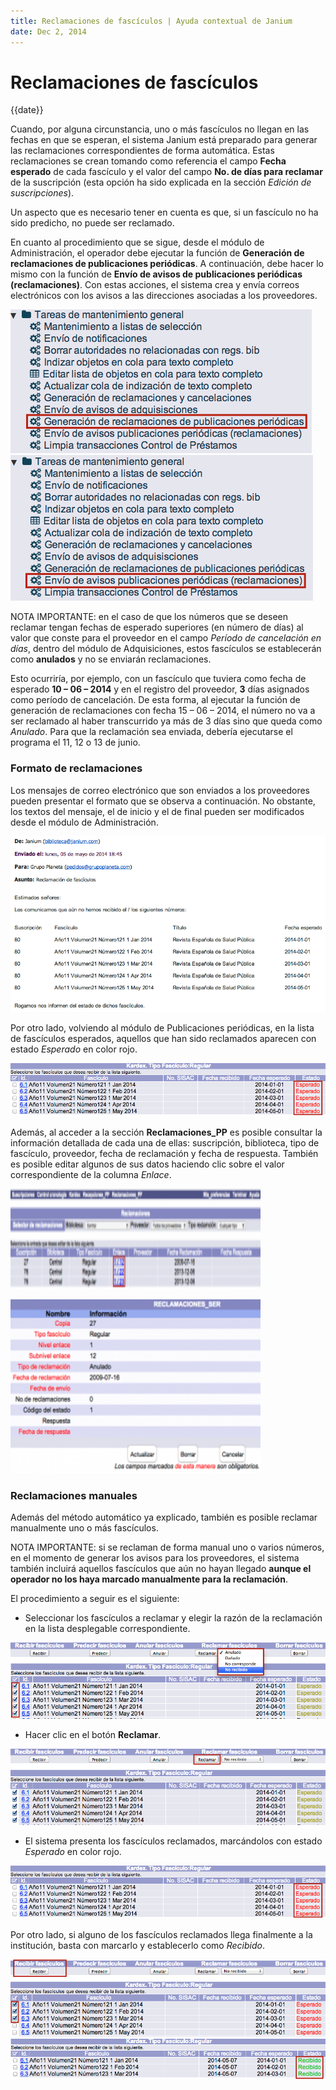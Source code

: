 ```yaml
---
title: Reclamaciones de fascículos | Ayuda contextual de Janium
date: Dec 2, 2014
---
```


# Reclamaciones de fascículos

{{date}}

Cuando, por alguna circunstancia, uno o más fascículos no llegan en las
fechas en que se esperan, el sistema Janium está preparado para generar
las reclamaciones correspondientes de forma automática. Estas
reclamaciones se crean tomando como referencia el campo **Fecha
esperado** de cada fascículo y el valor del campo **No. de días para
reclamar** de la suscripción (esta opción ha sido explicada en la
sección *Edición de suscripciones*).

Un aspecto que es necesario tener en cuenta es que, si un fascículo no
ha sido predicho, no puede ser reclamado.

En cuanto al procedimiento que se sigue, desde el módulo de
Administración, el operador debe ejecutar la función de **Generación de
reclamaciones de publicaciones periódicas**. A continuación, debe hacer
lo mismo con la función de **Envío de avisos de publicaciones periódicas
(reclamaciones)**. Con estas acciones, el sistema crea y envía correos
electrónicos con los avisos a las direcciones asociadas a los
proveedores.

<img src="Generacion_reclams_admin.png" alt="Módulo de Administración - Generación de reclamaciones" id="mdulodeadministracin-generacindereclamaciones" />

<img src="Envio_reclams_admin.png" alt="Módulo de Administración - Envío de reclamaciones" id="mdulodeadministracin-envodereclamaciones" />

NOTA IMPORTANTE: en el caso de que los números que se deseen reclamar
tengan fechas de esperado superiores (en número de días) al valor que
conste para el proveedor en el campo *Período de cancelación en días*,
dentro del módulo de Adquisiciones, estos fascículos se establecerán
como **anulados** y no se enviarán reclamaciones.

Esto ocurriría, por ejemplo, con un fascículo que tuviera como fecha de
esperado **10 – 06 – 2014** y en el registro del proveedor, **3** días
asignados como período de cancelación. De esta forma, al ejecutar la
función de generación de reclamaciones con fecha 15 – 06 – 2014, el
número no va a ser reclamado al haber transcurrido ya más de 3 días sino
que queda como *Anulado*. Para que la reclamación sea enviada, debería
ejecutarse el programa el 11, 12 o 13 de junio.

### Formato de reclamaciones

Los mensajes de correo electrónico que son enviados a los proveedores
pueden presentar el formato que se observa a continuación. No obstante,
los textos del mensaje, el de inicio y el de final pueden ser
modificados desde el módulo de Administración.

<img src="Ejemplo_reclamacion.png" alt="Ejemplo de mensaje de reclamación" id="ejemplodemensajedereclamacin" />

Por otro lado, volviendo al módulo de Publicaciones periódicas, en la
lista de fascículos esperados, aquellos que han sido reclamados aparecen
con estado *Esperado* en color rojo.

<img src="Fasciculos_reclamados.png" alt="Fascículos reclamados" id="fascculosreclamados" />

Además, al acceder a la sección **Reclamaciones\_PP** es posible
consultar la información detallada de cada una de ellas: suscripción,
biblioteca, tipo de fascículo, proveedor, fecha de reclamación y fecha
de respuesta. También es posible editar algunos de sus datos haciendo
clic sobre el valor correspondiente de la columna *Enlace*.

[<img src="Seccion_reclams-300x60.png" alt="Seccion_reclams" class="alignnone size-medium wp-image-1530" width="400" height="160" />](Seccion_reclams.png)

[<img src="Seccion_reclams2-300x178.png" alt="Seccion_reclams2" class="alignnone size-medium wp-image-1531" width="400" height="278" />](Seccion_reclams2.png)

### Reclamaciones manuales

Además del método automático ya explicado, también es posible reclamar
manualmente uno o más fascículos.

NOTA IMPORTANTE: si se reclaman de forma manual uno o varios números, en
el momento de generar los avisos para los proveedores, el sistema
también incluirá aquellos fascículos que aún no hayan llegado **aunque
el operador no los haya marcado manualmente para la reclamación**.

El procedimiento a seguir es el siguiente:

-   Seleccionar los fascículos a reclamar y elegir la razón de la
    reclamación en la lista desplegable correspondiente.

<img src="Reclamacion_manual.png" alt="Selección de fascículos para reclamación manual" id="seleccindefascculosparareclamacinmanual" />

-   Hacer clic en el botón **Reclamar**.

<img src="Reclamacion_manual2.png" alt="Ejecución de reclamación manual" id="ejecucindereclamacinmanual" />

-   El sistema presenta los fascículos reclamados, marcándolos con
    estado *Esperado* en color rojo.

<img src="Fasciculos_reclamados.png" alt="Fascículos reclamados manualmente" id="fascculosreclamadosmanualmente" />

Por otro lado, si alguno de los fascículos reclamados llega finalmente a
la institución, basta con marcarlo y establecerlo como *Recibido*.

<img src="Recepcion_reclamados.png" id="recepcindefascculosreclamados" />

<img src="Recepcion_reclamados2.png" alt="Recepción de fascículos reclamados" id="recepcindefascculosreclamados2" />
